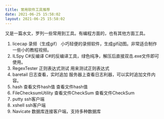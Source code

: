 ```yaml
---
title: 常用软件工具推荐
date: 2021-06-25 15:58:02
layout: 2021-06-25 15:58:02
---
```


又是一篇水文，罗列一些常用到工具。有编程方面的，也有其他方面工具。

<!--more-->
1. licecap              录频（生成gif）
小巧轻便的录频软件，生成gif动图。非常适合制作一些小的教程视频。
2. ILSpy                C#反编译
C#的反编译工具，绿色纯净，解压后直接双击.exe文件即可使用。
3. RegexTester          正则表达式测试
用来测试正则表达式
4. baretail             日志查看，实时追加
服务器上查看日志利器，可以实时追加文件内容。
5. hash                 查看文件hash值
查看文件hash值
6. FileChecksumUtility  查看文件CheckSum
查看文件CheckSum
7. putty                ssh客户端
8. xshell               ssh客户端
9. Navicate             数据库连接客户端，支持多种数据库